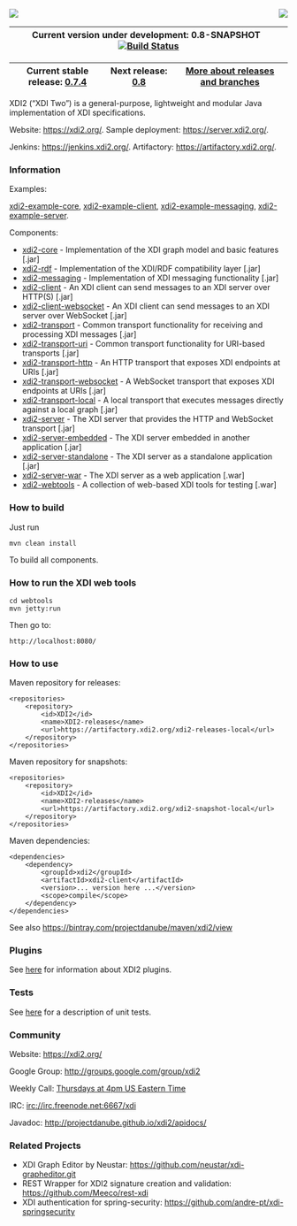 <a href="http://projectdanube.org/" target="_blank"><img src="http://projectdanube.github.com/xdi2/images/projectdanube_logo.png" align="right"></a>
<img src="http://projectdanube.github.com/xdi2/images/logo64.png"><br>

| Current version under development: 0.8-SNAPSHOT&nbsp;&nbsp;[![Build Status](https://secure.travis-ci.org/projectdanube/xdi2.png)](http://travis-ci.org/projectdanube/xdi2) |
| ---- |

| Current stable release: [0.7.4](https://github.com/projectdanube/xdi2/wiki/release-0.7) | Next release: [0.8](https://github.com/projectdanube/xdi2/wiki/release-0.8) | [More about releases and branches](https://github.com/projectdanube/xdi2/wiki/Releases-and-Branches) |
| ---- | ---- | ---- |

XDI2 (“XDI Two”) is a general-purpose, lightweight and modular Java implementation of XDI specifications.

Website: https://xdi2.org/. Sample deployment: https://server.xdi2.org/.

Jenkins: https://jenkins.xdi2.org/. Artifactory: https://artifactory.xdi2.org/.

### Information

Examples:

[xdi2-example-core](https://github.com/projectdanube/xdi2-example-core), [xdi2-example-client](https://github.com/projectdanube/xdi2-example-client), [xdi2-example-messaging](https://github.com/projectdanube/xdi2-example-messaging), [xdi2-example-server](https://github.com/projectdanube/xdi2-example-server).

Components:

* [xdi2-core](https://github.com/projectdanube/xdi2/wiki/xdi2-core) - Implementation of the XDI graph model and basic features [.jar]
* [xdi2-rdf](https://github.com/projectdanube/xdi2/wiki/xdi2-rdf) - Implementation of the XDI/RDF compatibility layer [.jar]
* [xdi2-messaging](https://github.com/projectdanube/xdi2/wiki/xdi2-messaging) - Implementation of XDI messaging functionality [.jar]
* [xdi2-client](https://github.com/projectdanube/xdi2/wiki/xdi2-client) - An XDI client can send messages to an XDI server over HTTP(S) [.jar]
* [xdi2-client-websocket](https://github.com/projectdanube/xdi2/wiki/xdi2-client-websocket) - An XDI client can send messages to an XDI server over WebSocket [.jar]
* [xdi2-transport](https://github.com/projectdanube/xdi2/wiki/xdi2-transport) - Common transport functionality for receiving and processing XDI messages [.jar]
* [xdi2-transport-uri](https://github.com/projectdanube/xdi2/wiki/xdi2-transport-uri) - Common transport functionality for URI-based transports [.jar]
* [xdi2-transport-http](https://github.com/projectdanube/xdi2/wiki/xdi2-transport-http) - An HTTP transport that exposes XDI endpoints at URIs [.jar]
* [xdi2-transport-websocket](https://github.com/projectdanube/xdi2/wiki/xdi2-transport-websocket) - A WebSocket transport that exposes XDI endpoints at URIs [.jar]
* [xdi2-transport-local](https://github.com/projectdanube/xdi2/wiki/xdi2-transport-local) - A local transport that executes messages directly against a local graph [.jar]
* [xdi2-server](https://github.com/projectdanube/xdi2/wiki/xdi2-server) - The XDI server that provides the HTTP and WebSocket transport [.jar]
* [xdi2-server-embedded](https://github.com/projectdanube/xdi2/wiki/xdi2-server-embedded) - The XDI server embedded in another application [.jar]
* [xdi2-server-standalone](https://github.com/projectdanube/xdi2/wiki/xdi2-server-standalone) - The XDI server as a standalone application [.jar]
* [xdi2-server-war](https://github.com/projectdanube/xdi2/wiki/xdi2-server-war) - The XDI server as a web application [.war]
* [xdi2-webtools](https://github.com/projectdanube/xdi2/wiki/xdi2-webtools) - A collection of web-based XDI tools for testing [.war]

### How to build

Just run

    mvn clean install

To build all components.

### How to run the XDI web tools

    cd webtools
    mvn jetty:run

Then go to:

    http://localhost:8080/

### How to use

Maven repository for releases:

	<repositories>
		<repository>
			<id>XDI2</id>
			<name>XDI2-releases</name>
			<url>https://artifactory.xdi2.org/xdi2-releases-local</url>
		</repository>
	</repositories>

Maven repository for snapshots:

	<repositories>
		<repository>
			<id>XDI2</id>
			<name>XDI2-releases</name>
			<url>https://artifactory.xdi2.org/xdi2-snapshot-local</url>
		</repository>
	</repositories>

Maven dependencies:

	<dependencies>
		<dependency>
			<groupId>xdi2</groupId>
			<artifactId>xdi2-client</artifactId>
			<version>... version here ...</version>
			<scope>compile</scope>
		</dependency>
	</dependencies>

See also https://bintray.com/projectdanube/maven/xdi2/view

### Plugins

See [here](https://github.com/projectdanube/xdi2/wiki/XDI2-plugins) for information about XDI2 plugins.

### Tests

See [here](https://github.com/projectdanube/xdi2/wiki/Testing) for a description of unit tests.

### Community

Website: https://xdi2.org/

Google Group: http://groups.google.com/group/xdi2

Weekly Call: [Thursdays at 4pm US Eastern Time](https://github.com/projectdanube/xdi2/wiki/XDI2-Weekly-Call)

IRC: [irc://irc.freenode.net:6667/xdi](http://webchat.freenode.net?randomnick=1&channels=%23xdi)

Javadoc: http://projectdanube.github.io/xdi2/apidocs/

### Related Projects

* XDI Graph Editor by Neustar: https://github.com/neustar/xdi-grapheditor.git
* REST Wrapper for XDI2 signature creation and validation: https://github.com/Meeco/rest-xdi
* XDI authentication for spring-security: https://github.com/andre-pt/xdi-springsecurity
